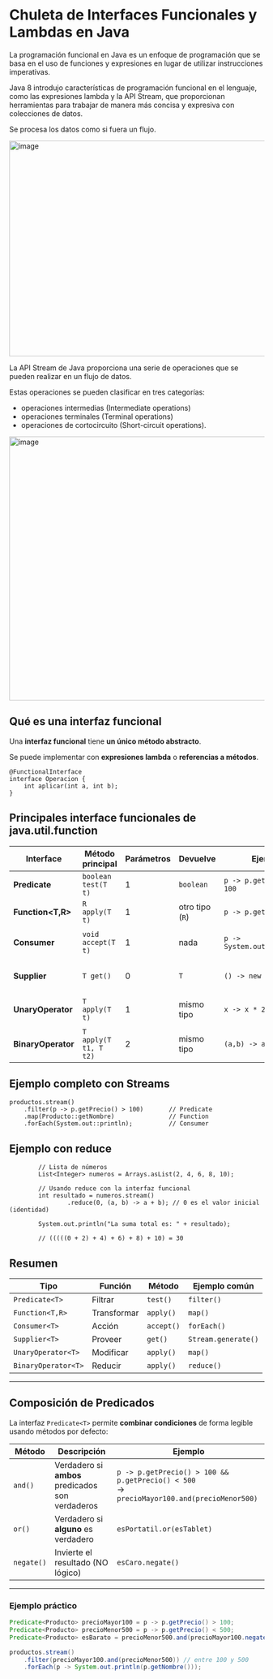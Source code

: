 # Chuleta de Interfaces Funcionales y Lambdas en Java

La programación funcional en Java es un enfoque de programación que se basa en el uso de funciones y expresiones en lugar de utilizar instrucciones imperativas. 

Java 8 introdujo características de programación funcional en el lenguaje, como las expresiones lambda y la API Stream, que proporcionan herramientas para trabajar de manera más concisa y expresiva con colecciones de datos. 

Se procesa los datos como si fuera un flujo.

<img width="984" height="425" alt="image" src="https://github.com/user-attachments/assets/a78bce0e-47bc-413c-a0e3-84e8f8979536" />

La API Stream de Java proporciona una serie de operaciones que se pueden realizar en un flujo de datos. 

Estas operaciones se pueden clasificar en tres categorías: 

- operaciones intermedias (Intermediate operations)
- operaciones terminales (Terminal operations)
- operaciones de cortocircuito (Short-circuit operations).

<img width="1002" height="520" alt="image" src="https://github.com/user-attachments/assets/7025d1ae-adef-4637-971e-8424bde9e362" />


## Qué es una interfaz funcional

Una **interfaz funcional** tiene **un único método abstracto**.  

Se puede implementar con **expresiones lambda** o **referencias a métodos**.

```
@FunctionalInterface
interface Operacion {
    int aplicar(int a, int b);
}
```

## Principales interface funcionales de java.util.function

| Interface             | Método principal      | Parámetros | Devuelve        | Ejemplo                      | Uso típico                       |
| --------------------- | --------------------- | ---------- | --------------- | ---------------------------- | -------------------------------- |
| **Predicate<T>**      | `boolean test(T t)`   | 1          | `boolean`       | `p -> p.getPrecio() > 100`   | Filtrar con `filter()`           |
| **Function<T,R>**     | `R apply(T t)`        | 1          | otro tipo (`R`) | `p -> p.getNombre()`         | Transformar con `map()`          |
| **Consumer<T>**       | `void accept(T t)`    | 1          | nada            | `p -> System.out.println(p)` | Ejecutar acción (`forEach()`)    |
| **Supplier<T>**       | `T get()`             | 0          | `T`             | `() -> new Producto()`       | Proveer valores (sin entrada)    |
| **UnaryOperator<T>**  | `T apply(T t)`        | 1          | mismo tipo      | `x -> x * 2`                 | Modificar valores del mismo tipo |
| **BinaryOperator<T>** | `T apply(T t1, T t2)` | 2          | mismo tipo      | `(a,b) -> a + b`             | Combinar valores (`reduce()`)    |


## Ejemplo completo con Streams

```
productos.stream()
    .filter(p -> p.getPrecio() > 100)       // Predicate
    .map(Producto::getNombre)               // Function
    .forEach(System.out::println);          // Consumer

```

## Ejemplo con reduce

```
        // Lista de números
        List<Integer> numeros = Arrays.asList(2, 4, 6, 8, 10);

        // Usando reduce con la interfaz funcional
        int resultado = numeros.stream()
                .reduce(0, (a, b) -> a + b); // 0 es el valor inicial (identidad)

        System.out.println("La suma total es: " + resultado);

        // (((((0 + 2) + 4) + 6) + 8) + 10) = 30
```


## Resumen

| Tipo                | Función     | Método     | Ejemplo común       |
| ------------------- | ----------- | ---------- | ------------------- |
| `Predicate<T>`      | Filtrar     | `test()`   | `filter()`          |
| `Function<T,R>`     | Transformar | `apply()`  | `map()`             |
| `Consumer<T>`       | Acción      | `accept()` | `forEach()`         |
| `Supplier<T>`       | Proveer     | `get()`    | `Stream.generate()` |
| `UnaryOperator<T>`  | Modificar   | `apply()`  | `map()`             |
| `BinaryOperator<T>` | Reducir     | `apply()`  | `reduce()`          |

---

## Composición de Predicados

La interfaz `Predicate<T>` permite **combinar condiciones** de forma legible usando métodos por defecto:

| Método | Descripción | Ejemplo |
|---------|--------------|----------|
| `and()` | Verdadero si **ambos** predicados son verdaderos | `p -> p.getPrecio() > 100 && p.getPrecio() < 500` <br> → `precioMayor100.and(precioMenor500)` |
| `or()` | Verdadero si **alguno** es verdadero | `esPortatil.or(esTablet)` |
| `negate()` | Invierte el resultado (NO lógico) | `esCaro.negate()` |

---

### Ejemplo práctico

```java
Predicate<Producto> precioMayor100 = p -> p.getPrecio() > 100;
Predicate<Producto> precioMenor500 = p -> p.getPrecio() < 500;
Predicate<Producto> esBarato = precioMenor500.and(precioMayor100.negate());

productos.stream()
    .filter(precioMayor100.and(precioMenor500)) // entre 100 y 500
    .forEach(p -> System.out.println(p.getNombre()));
